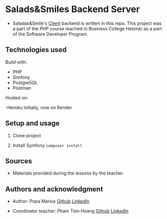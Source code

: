 # Salads&Smiles Backend Server

- Saladas&Smile's [Client](https://github.com/izaacyo/SaladsSmiles_client) backend is written in this repo. This project was a part of the PHP course teached in Business College Helsinki as a part of the Software Developer Program.

## Technologies used

Build with:

- PHP
- Simfony
- PostgreSQL
- Postman

Hosted on: 

-Heroku initially, now on Render


## Setup and usage

1. Clone project

3. Install Symfony  ``` composer install ```



## Sources

- Materials provided during the lessons by the teacher.


## Authors and acknowledgment

- Author: Popa Marius [Github](https://github.com/izaacyo) [LinkedIn](https://www.linkedin.com/in/popamariuspetrut/)

- Coordinator teacher: Pham Tien Hoang [Github](https://github.com/phamt6) [LinkedIn](https://www.linkedin.com/in/tienhoangpham/)
